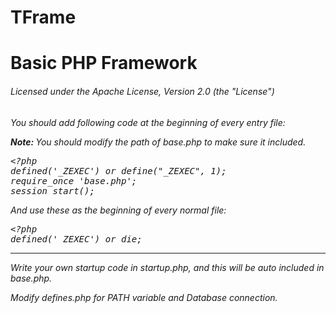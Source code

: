 # TFrame
<h1>Basic PHP Framework</h1>
<h6>Licensed under the Apache License, Version 2.0 (the "License")<h6>

<p>You should add following code at the beginning of every entry file:</p>
<p><b>Note:&nbsp;</b>You should modify the path of <i>base.php</i> to make sure it included.</p>
<pre>
&lt;?php
defined('_ZEXEC') or define("_ZEXEC", 1);
require_once 'base.php';
session_start();
</pre>
<p>And use these as the beginning of every normal file:</p>
<pre>
&lt;?php
defined('_ZEXEC') or die;
</pre>
<hr>
<p>Write your own startup code in startup.php, and this will be auto included in base.php.</p>
<p>Modify <i>defines.php</i> for PATH variable and Database connection.</p>
